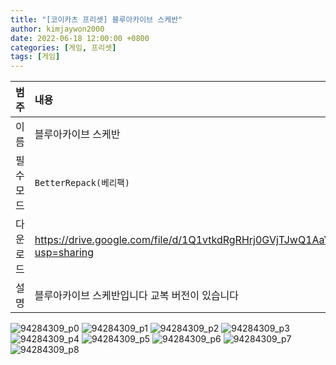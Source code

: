```yaml
---
title: "[코이카츠 프리셋] 블루아카이브 스케반"
author: kimjaywon2000
date: 2022-06-18 12:00:00 +0800
categories: [게임, 프리셋]
tags: [게임]
---
```


| 범주             | 내용            |
|:----------------|:---------------|
| 이름             | 블루아카이브 스케반  |
| 필수 모드         | `BetterRepack(베리팩)`       |
| 다운로드          | <https://drive.google.com/file/d/1Q1vtkdRgRHrj0GVjTJwQ1AaYHnXCws1b/view?usp=sharing> |
| 설명             | 블루아카이브 스케반입니다 교복 버전이 있습니다   |

![94284309_p0](https://user-images.githubusercontent.com/76558033/174491013-86c9dd50-1f7d-4a5b-a3b2-03a2bc3be3a2.png)
![94284309_p1](https://user-images.githubusercontent.com/76558033/174491015-a515bb5c-aa12-4ed9-b360-df9e841e165b.png)
![94284309_p2](https://user-images.githubusercontent.com/76558033/174491017-2b21f62f-16e5-4443-9f1b-5793cbc2a5ba.png)
![94284309_p3](https://user-images.githubusercontent.com/76558033/174491020-83547a69-6fb9-47d4-9924-a2cd635c174a.png)
![94284309_p4](https://user-images.githubusercontent.com/76558033/174491022-7c1cfac8-6c6d-400f-b301-563a4d07a008.png)
![94284309_p5](https://user-images.githubusercontent.com/76558033/174491023-eb0cb968-ba56-4ea9-b016-df69f74a26e5.png)
![94284309_p6](https://user-images.githubusercontent.com/76558033/174491024-3924525f-d4c5-4a39-85c5-72ea523917bc.png)
![94284309_p7](https://user-images.githubusercontent.com/76558033/174491025-a39e428f-35cd-4431-ad25-536eeb21fc45.png)
![94284309_p8](https://user-images.githubusercontent.com/76558033/174491027-2d8e7a5c-7fe3-45d4-bb01-d8ab87e1ce1b.png)


